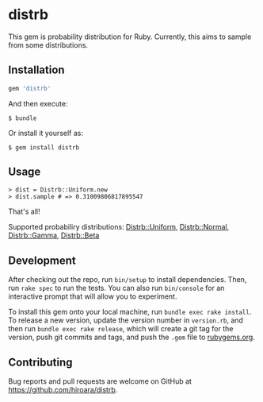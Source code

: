 # distrb

This gem is probability distribution for Ruby.
Currently, this aims to sample from some distributions.

## Installation

```ruby
gem 'distrb'
```

And then execute:

    $ bundle

Or install it yourself as:

    $ gem install distrb

## Usage

    > dist = Distrb::Uniform.new
    > dist.sample # => 0.31009806817895547

That's all!

Supported probabiliry distributions: [Distrb::Uniform](lib/distrb/uniform.rb), [Distrb::Normal](lib/distrb/normal.rb), [Distrb::Gamma](lib/distrb/gamma.rb), [Distrb::Beta](lib/distrb/beta.rb)

## Development

After checking out the repo, run `bin/setup` to install dependencies. Then, run `rake spec` to run the tests. You can also run `bin/console` for an interactive prompt that will allow you to experiment.

To install this gem onto your local machine, run `bundle exec rake install`. To release a new version, update the version number in `version.rb`, and then run `bundle exec rake release`, which will create a git tag for the version, push git commits and tags, and push the `.gem` file to [rubygems.org](https://rubygems.org).

## Contributing

Bug reports and pull requests are welcome on GitHub at https://github.com/hiroara/distrb.
